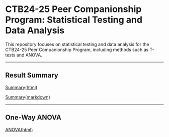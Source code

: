 # CTB24-25 Peer Companionship Program: Statistical Testing and Data Analysis
This repository focuses on statistical testing and data analysis for the CTB24-25 Peer Companionship Program, including methods such as T-tests and ANOVA.

---

## Result Summary

[Summary(html)](https://statistical-testing.m-buddies.org/Summary.html)

[Summary(markdown)](https://statistical-testing.m-buddies.org/Summary.md)

---

## One-Way ANOVA

[ANOVA(html)](https://statistical-testing.m-buddies.org/ANOVA.html)